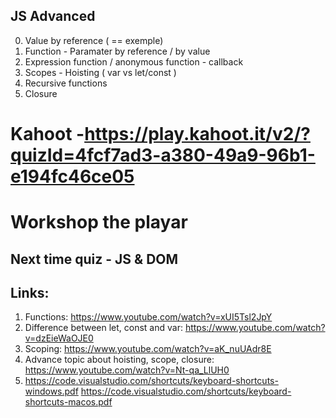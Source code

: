 ## JS Advanced

0. Value by reference ( == exemple)
1. Function - Paramater by reference / by value
2. Expression function / anonymous function - callback
2. Scopes - Hoisting ( var vs let/const )
3. Recursive functions
4. Closure

# Kahoot -https://play.kahoot.it/v2/?quizId=4fcf7ad3-a380-49a9-96b1-e194fc46ce05
# Workshop the playar
## Next time quiz - JS & DOM

## Links:

1. Functions: https://www.youtube.com/watch?v=xUI5Tsl2JpY
2. Difference between let, const and var: https://www.youtube.com/watch?v=dzEieWaOJE0
3. Scoping: https://www.youtube.com/watch?v=aK_nuUAdr8E
4. Advance topic about hoisting, scope, closure: https://www.youtube.com/watch?v=Nt-qa_LlUH0
5. https://code.visualstudio.com/shortcuts/keyboard-shortcuts-windows.pdf
https://code.visualstudio.com/shortcuts/keyboard-shortcuts-macos.pdf
